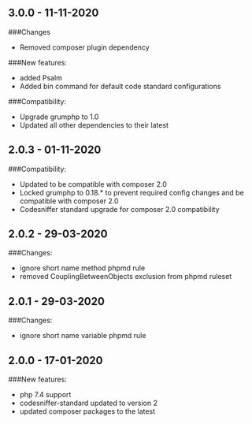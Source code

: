 ## 3.0.0 - 11-11-2020

###Changes
 - Removed composer plugin dependency
 
###New features:
 - added Psalm
 - Added bin command for default code standard configurations
 
###Compatibility:
 - Upgrade grumphp to 1.0
 - Updated all other dependencies to their latest

## 2.0.3 - 01-11-2020

###Compatibility:
 - Updated to be compatible with composer 2.0
 - Locked grumphp to 0.18.* to prevent required config changes and be compatible with composer 2.0
 - Codesniffer standard upgrade for composer 2.0 compatibility

## 2.0.2 - 29-03-2020

###Changes:
 - ignore short name method phpmd rule
 - removed CouplingBetweenObjects exclusion from phpmd ruleset
 
## 2.0.1 - 29-03-2020

###Changes:
 - ignore short name variable phpmd rule
 
## 2.0.0 - 17-01-2020

###New features:
 - php 7.4 support
 - codesniffer-standard updated to version 2
 - updated composer packages to the latest
